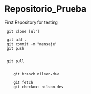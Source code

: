 # Repositorio_Prueba
First Repository for testing

```
 git clone [ulr]

 git add .
 git commit -m "mensaje"
 git push


 git pull  


    git branch nilson-dev

    git fetch
    git checkout nilson-dev


```
